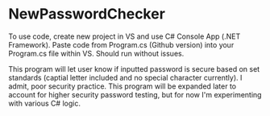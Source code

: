 # NewPasswordChecker

To use code, create new project in VS and use C# Console App (.NET Framework). Paste code from Program.cs (Github version) into your Program.cs file within VS. Should run without issues.

This program will let user know if inputted password is secure based on set standards (captial letter included and no special character currently). I admit, poor security practice. This program will be expanded later to account for higher security password testing, but for now I'm experimenting with various C# logic.
